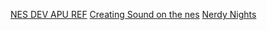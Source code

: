 [NES DEV APU REF](http://nesdev.com/apu_ref.txt)
[Creating Sound on the nes](https://safiire.github.io/blog/2015/03/29/creating-sound-on-the-nes/)
[Nerdy Nights](http://nintendoage.com/pub/faq/NA/index.html?load=nerdy_nights_out.html)
